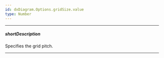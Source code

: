 ```yaml
---
id: dxDiagram.Options.gridSize.value
type: Number
---
```

---
##### shortDescription
Specifies the grid pitch.

---
<!-- Description goes here -->